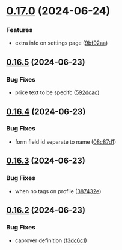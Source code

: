 # [0.17.0](https://github.com/EddieHubCommunity/CreatorsRegistry/compare/v0.16.5...v0.17.0) (2024-06-24)


### Features

* extra info on settings page ([9bf92aa](https://github.com/EddieHubCommunity/CreatorsRegistry/commit/9bf92aa57b446ead54a97d49d64a108e38e24a6d))



## [0.16.5](https://github.com/EddieHubCommunity/CreatorsRegistry/compare/v0.16.4...v0.16.5) (2024-06-23)


### Bug Fixes

* price text to be specifc ([592dcac](https://github.com/EddieHubCommunity/CreatorsRegistry/commit/592dcac6d0beb26c22b9046993591ab0c8e326d9))



## [0.16.4](https://github.com/EddieHubCommunity/CreatorsRegistry/compare/v0.16.3...v0.16.4) (2024-06-23)


### Bug Fixes

* form field id separate to name ([08c87d1](https://github.com/EddieHubCommunity/CreatorsRegistry/commit/08c87d14a56e4f0f633e4669642a2c2aa21a86c2))



## [0.16.3](https://github.com/EddieHubCommunity/CreatorsRegistry/compare/v0.16.2...v0.16.3) (2024-06-23)


### Bug Fixes

* when no tags on profile ([387432e](https://github.com/EddieHubCommunity/CreatorsRegistry/commit/387432e473f26ec493d7c5db6490097b404fa3cc))



## [0.16.2](https://github.com/EddieHubCommunity/CreatorsRegistry/compare/v0.16.1...v0.16.2) (2024-06-23)


### Bug Fixes

* caprover definition ([f3dc6c1](https://github.com/EddieHubCommunity/CreatorsRegistry/commit/f3dc6c10565a0d0bc437a32bf958442ddbfbff39))



